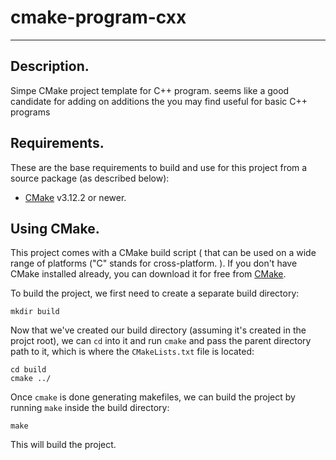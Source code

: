 # cmake-program-cxx
_____________________________________________________________________________________________________
Description.
-------------------------------------------------------------------------------------------
Simpe CMake project template for C++ program. seems like a good candidate for adding on additions the you may find useful 
for basic C++ programs

Requirements.
-------------------------------------------------------------------------------------------
These are the base requirements to build and use for this project from a source package (as described below):

* [CMake](https://cmake.org/) v3.12.2 or newer.



Using CMake.
-------------------------------------------------------------------------------------------
This project comes with a CMake build script ( that can be used on a wide range of platforms ("C" stands 
for cross-platform. ).  If you don't have CMake installed already, you can download it for free from 
[CMake](http://www.cmake.org/).

To build the project, we first need to create a separate build directory:

```
mkdir build
```

Now that we've created our build directory (assuming it's created in the projct root), we can `cd` into it and run
`cmake` and pass the parent directory path to it, which is where the `CMakeLists.txt` file is located:

```
cd build
cmake ../
```

Once `cmake` is done generating makefiles, we can build the project by running `make` inside the build directory:

```
make
```
This will build the project.
